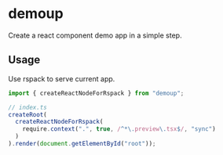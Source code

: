 # demoup

Create a react component demo app in a simple step.

## Usage

Use rspack to serve current app.

```ts
import { createReactNodeForRspack } from "demoup";

// index.ts
createRoot(
  createReactNodeForRspack(
    require.context(".", true, /^*\.preview\.tsx$/, "sync")
  )
).render(document.getElementById("root"));
```
